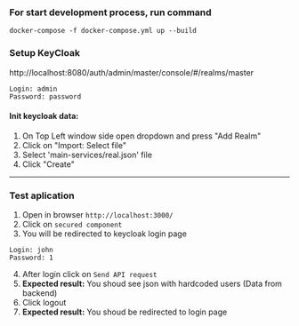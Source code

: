 ### For start development process, run command

```
docker-compose -f docker-compose.yml up --build
```

### Setup KeyCloak

http://localhost:8080/auth/admin/master/console/#/realms/master

```
Login: admin
Password: password
```

#### Init keycloak data:

1. On Top Left window side open dropdown and press "Add Realm"
2. Click on "Import: Select file"
3. Select 'main-services/real.json' file
4. Click "Create"

---

### Test aplication

1. Open in browser `http://localhost:3000/`
2. Click on `secured component`
3. You will be redirected to keycloak login page

```
Login: john
Password: 1
```

4. After login click on `Send API request`
5. **Expected result:** You shoud see json with hardcoded users (Data from backend)
6. Click logout
7. **Expected result:** You shoud be redirected to login page
